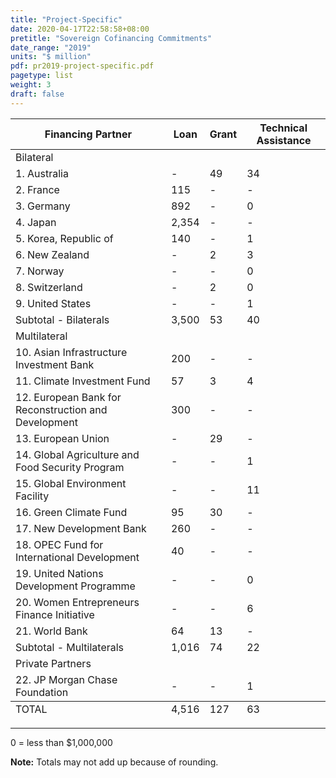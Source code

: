 ```yaml
---
title: "Project-Specific"
date: 2020-04-17T22:58:58+08:00
pretitle: "Sovereign Cofinancing Commitments"
date_range: "2019"
units: "$ million"
pdf: pr2019-project-specific.pdf
pagetype: list
weight: 3
draft: false
---
```

 
<table id="dr-table-psc" class="table table-hover dr-table dr-table-projects">
  <thead>
  <tr>
    <th>Financing Partner</th>
    <th>Loan</th>
    <th>Grant</th>
    <th>Technical Assistance</th>
  </tr>
  </thead>
  <tbody>
   <tr class="region">
    <td>Bilateral</td>
    <td></td>
    <td></td>
    <td></td>
  </tr>
  <tr>
    <td>1. Australia</td>
    <td>-</td>
    <td>49</td>
    <td>34</td>
  </tr>
  <tr>
    <td>2. France</td>
    <td>115</td>
    <td>-</td>
    <td>-</td>
  </tr>
  <tr>
    <td>3. Germany</td>
    <td>892</td>
    <td>-</td>
    <td>0</td>
  </tr>
  <tr>
    <td>4. Japan</td>
    <td>2,354</td>
    <td>-</td>
    <td>-</td>
  </tr>
  <tr>
    <td>5. Korea, Republic of</td>
    <td>140</td>
    <td>-</td>
    <td>1</td>
  </tr>
  <tr>
    <td>6. New Zealand</td>
    <td>-</td>
    <td>2</td>
    <td>3</td>
  </tr>
  <tr>
    <td>7. Norway</td>
    <td>-</td>
    <td>-</td>
    <td>0</td>
  </tr>
  <tr>
    <td>8. Switzerland</td>
    <td>-</td>
    <td>2</td>
    <td>0</td>
  </tr>
  <tr>
    <td>9. United States</td>
    <td>-</td>
    <td>-</td>
    <td>1</td>
  </tr>
  <tr class="subtotal">
    <td>Subtotal - Bilaterals</td>
    <td>3,500</td>
    <td>53</td>
    <td>40</td>
  </tr>
    <tr class="region">
    <td>Multilateral</td>
    <td></td>
    <td></td>
    <td></td>
  </tr>
  <tr>
    <td>10. Asian Infrastructure Investment Bank</td>
    <td>200</td>
    <td>-</td>
    <td>-</td>
  </tr>
  <tr>
    <td>11. Climate Investment Fund</td>
    <td>57</td>
    <td>3</td>
    <td>4</td>
  </tr>
  <tr>
    <td>12. European Bank for Reconstruction and Development</td>
    <td>300</td>
    <td>-</td>
    <td>-</td>
  </tr>
  <tr>
    <td>13. European Union</td>
    <td>-</td>
    <td>29</td>
    <td>-</td>
  </tr>
  <tr>
    <td>14. Global Agriculture and Food Security Program</td>
    <td>-</td>
    <td>-</td>
    <td>1</td>
  </tr>
  <tr>
    <td>15. Global Environment Facility</td>
    <td>-</td>
    <td>-</td>
    <td>11</td>
  </tr>
  <tr>
    <td>16. Green Climate Fund</td>
    <td>95</td>
    <td>30</td>
    <td>-</td>
  </tr>
  <tr>
    <td>17. New Development Bank</td>
    <td>260</td>
    <td>-</td>
    <td>-</td>
  </tr>
  <tr>
    <td>18. OPEC Fund for International Development</td>
    <td>40</td>
    <td>-</td>
    <td>-</td>
  </tr>
  <tr>
    <td>19. United Nations Development Programme</td>
    <td>-</td>
    <td>-</td>
    <td>0</td>
  </tr>
  <tr>
    <td>20. Women Entrepreneurs Finance Initiative</td>
    <td>-</td>
    <td>-</td>
    <td>6</td>
  </tr>
  <tr>
    <td>21. World Bank</td>
    <td>64</td>
    <td>13</td>
    <td>-</td>
  </tr>
  <tr class="subtotal">
    <td>Subtotal - Multilaterals</td>
    <td>1,016</td>
    <td>74</td>
    <td>22</td>
  </tr>
    <tr class="region">
    <td>Private Partners</td>
    <td></td>
    <td></td>
    <td></td>
  <tr>
    <td>22. JP Morgan Chase Foundation</td>
    <td>-</td>
    <td>-</td>
    <td>1</td>
  </tr>
  <tfoot>
  <tr>
    <td>TOTAL</td>
    <td>4,516</td>
    <td>127</td>
    <td>63</td>
  </tr>
  </tfoot>
</table>

---
0 = less than $1,000,000

**Note:** Totals may not add up because of rounding.

